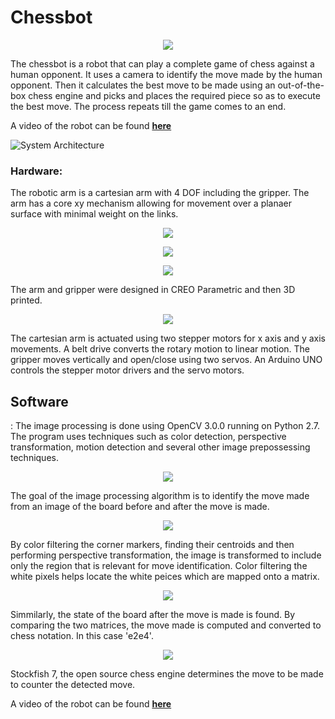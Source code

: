 # Chessbot

<p align="center"> 
<img src="/img/img10.png">
</p> 

The chessbot is a robot that can play a complete game of chess against a human opponent. It uses a camera to identify the move made by the human opponent. Then it calculates the best move to be made using an out-of-the-box chess engine and picks and places the required piece so as to execute the best move. The process repeats till the game comes to an end.

A video of the robot can be found [**here**](https://www.youtube.com/watch?v=mVN2BmjSzAE)

![System Architecture](/img/img1.png)


### Hardware:

The robotic arm is a cartesian arm with 4 DOF including the gripper. The arm has a core xy mechanism allowing for movement over a planaer surface with minimal weight on the links. 

<p align="center"> 
<img src="/img/img2.png">
</p>

<p align="center"> 
<img src="/img/img3.png">
</p> 

<p align="center"> 
<img src="/img/img4.png">
</p>


The arm and gripper were designed in CREO Parametric and then 3D printed. 


<p align="center"> 
<img src="/img/img9.png">
</p>

The cartesian arm is actuated using two stepper motors for x axis and y axis movements. A belt drive converts the rotary motion to linear motion. The gripper moves vertically and open/close using two servos. An Arduino UNO controls the stepper motor drivers and the servo motors.

## Software
:
The image processing is done using OpenCV 3.0.0 running on Python 2.7. The program uses techniques such as color detection, perspective transformation, motion detection and several other image prepossessing techniques. 

<p align="center"> 
<img src="/img/img5.png">
</p>

The goal of the image processing algorithm is to identify the move made from an image of the board before and after the move is made.

<p align="center"> 
<img src="/img/img6.png">
</p>

By color filtering the corner markers, finding their centroids and then performing perspective transformation, the image is transformed to include only the region that is relevant for move identification. Color filtering the white pixels helps locate the white peices which are mapped onto a matrix.

<p align="center"> 
<img src="/img/img7.png">
</p>

Simmilarly, the state of the board after the move is made is found. By comparing the two matrices, the move made is computed and converted to chess notation. In this case 'e2e4'.

<p align="center"> 
<img src="/img/img8.png">
</p>

Stockfish 7, the open source chess engine determines the move to be made to counter the detected move.

A video of the robot can be found [**here**](https://www.youtube.com/watch?v=mVN2BmjSzAE)
